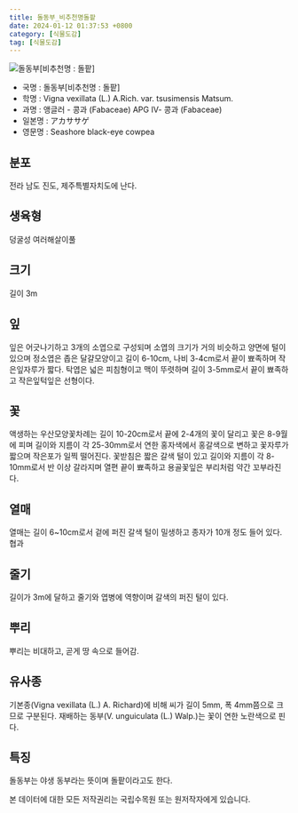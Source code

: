 ```yaml
---
title: 돌동부_비추천명돌팥
date: 2024-01-12 01:37:53 +0800
category: [식물도감]
tag: [식물도감]
---
```




![돌동부[비추천명 : 돌팥]](/fileUpload/plants/basic/Leguminosae/Vigna/12360/1_th2.JPG)
- 국명 : 돌동부[비추천명 : 돌팥]
- 학명 : Vigna vexillata (L.) A.Rich. var. tsusimensis Matsum.
- 과명 : 앵글러 - 콩과 (Fabaceae) APG Ⅳ- 콩과 (Fabaceae)
- 일본명 : アカササゲ
- 영문명 : Seashore black-eye cowpea


## 분포
전라 남도 진도, 제주특별자치도에 난다.
## 생육형
덩굴성 여러해살이풀
## 크기
길이 3m
## 잎
잎은 어긋나기하고 3개의 소엽으로 구성되며 소엽의 크기가 거의 비슷하고 양면에 털이 있으며 정소엽은 좁은 달걀모양이고 길이 6-10cm, 나비 3-4cm로서 끝이 뾰족하며 작은잎자루가 짧다. 탁엽은 넓은 피침형이고 맥이 뚜렷하며 길이 3-5mm로서 끝이 뾰족하고 작은잎턱잎은 선형이다.
## 꽃
액생하는 우산모양꽃차례는 길이 10-20cm로서 끝에 2-4개의 꽃이 달리고 꽃은 8-9월에 피며 길이와 지름이 각 25-30mm로서 연한 홍자색에서 홍갈색으로 변하고 꽃자루가 짧으며 작은포가 일찍 떨어진다. 꽃받침은 짧은 갈색 털이 있고 길이와 지름이 각 8-10mm로서 반 이상 갈라지며 열편 끝이 뾰족하고 용골꽃잎은 부리처럼 약간 꼬부라진다.
## 열매
열매는 길이 6~10cm로서 겉에 퍼진 갈색 털이 밀생하고 종자가 10개 정도 들어 있다. 협과
## 줄기
길이가 3m에 달하고 줄기와 엽병에 역향이며 갈색의 퍼진 털이 있다.
## 뿌리
뿌리는 비대하고, 곧게 땅 속으로 들어감.
## 유사종
기본종(Vigna vexillata (L.) A. Richard)에 비해 씨가 길이 5mm, 폭 4mm쯤으로 크므로 구분된다. 재배하는 동부(V. unguiculata (L.) Walp.)는 꽃이 연한 노란색으로 핀다. 
## 특징
돌동부는 야생 동부라는 뜻이며 돌팥이라고도 한다.






본 데이터에 대한 모든 저작권리는 국립수목원 또는 원저작자에게 있습니다.
